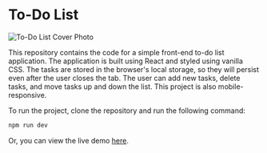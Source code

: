 # To-Do List

![To-Do List Cover Photo](https://github.com/tmatth11/to-do-list/assets/141206635/bc352ca8-1e7c-436f-8947-f3829655738b)

This repository contains the code for a simple front-end to-do list application. The application is built using React and styled using vanilla CSS. The tasks are stored in the browser's local storage, so they will persist even after the user closes the tab. The user can add new tasks, delete tasks, and move tasks up and down the list. This project is also mobile-responsive.

To run the project, clone the repository and run the following command:

```bash
npm run dev
```

Or, you can view the live demo <a href="https://to-do-list-zj1q.onrender.com" target="_blank">here</a>.

